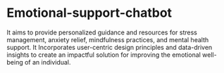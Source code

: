 # Emotional-support-chatbot
It aims to provide personalized guidance and resources for stress management, anxiety relief, mindfulness practices, and mental health support. It Incorporates user-centric 
design principles and data-driven insights to create an impactful solution for improving the emotional well-being of an 
individual.
